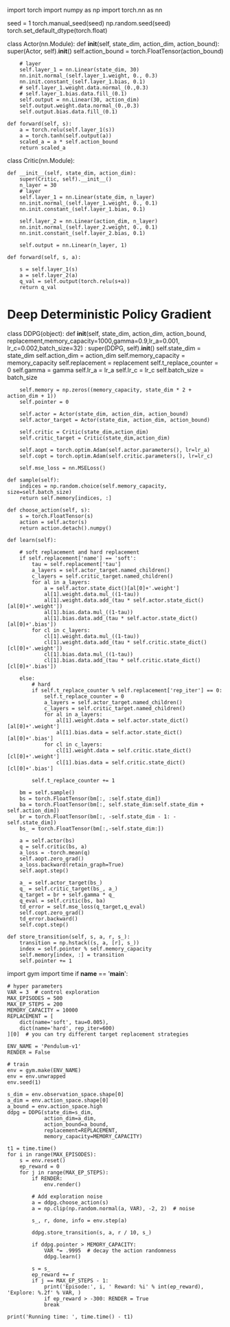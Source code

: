 import torch
import numpy as np
import torch.nn as nn

seed = 1
torch.manual_seed(seed)
np.random.seed(seed)
torch.set_default_dtype(torch.float)


class Actor(nn.Module):
    def __init__(self, state_dim, action_dim, action_bound):
        super(Actor, self).__init__()
        self.action_bound = torch.FloatTensor(action_bound)

        # layer
        self.layer_1 = nn.Linear(state_dim, 30)
        nn.init.normal_(self.layer_1.weight, 0., 0.3)
        nn.init.constant_(self.layer_1.bias, 0.1)
        # self.layer_1.weight.data.normal_(0.,0.3)
        # self.layer_1.bias.data.fill_(0.1)
        self.output = nn.Linear(30, action_dim)
        self.output.weight.data.normal_(0.,0.3)
        self.output.bias.data.fill_(0.1)

    def forward(self, s):
        a = torch.relu(self.layer_1(s))
        a = torch.tanh(self.output(a))
        scaled_a = a * self.action_bound
        return scaled_a


class Critic(nn.Module):

    def __init__(self, state_dim, action_dim):
        super(Critic, self).__init__()
        n_layer = 30
        # layer
        self.layer_1 = nn.Linear(state_dim, n_layer)
        nn.init.normal_(self.layer_1.weight, 0., 0.1)
        nn.init.constant_(self.layer_1.bias, 0.1)
        
        self.layer_2 = nn.Linear(action_dim, n_layer)
        nn.init.normal_(self.layer_2.weight, 0., 0.1)
        nn.init.constant_(self.layer_2.bias, 0.1)
        
        self.output = nn.Linear(n_layer, 1)

    def forward(self, s, a):
        
        s = self.layer_1(s)
        a = self.layer_2(a)
        q_val = self.output(torch.relu(s+a))
        return q_val


# Deep Deterministic Policy Gradient
class DDPG(object):
    def __init__(self, state_dim, action_dim, action_bound, replacement,memory_capacity=1000,gamma=0.9,lr_a=0.001, lr_c=0.002,batch_size=32) :
        super(DDPG, self).__init__()
        self.state_dim = state_dim
        self.action_dim = action_dim
        self.memory_capacity = memory_capacity
        self.replacement = replacement
        self.t_replace_counter = 0
        self.gamma = gamma
        self.lr_a = lr_a
        self.lr_c = lr_c
        self.batch_size = batch_size

        self.memory = np.zeros((memory_capacity, state_dim * 2 + action_dim + 1))
        self.pointer = 0

        self.actor = Actor(state_dim, action_dim, action_bound)
        self.actor_target = Actor(state_dim, action_dim, action_bound)

        self.critic = Critic(state_dim,action_dim)
        self.critic_target = Critic(state_dim,action_dim)

        self.aopt = torch.optim.Adam(self.actor.parameters(), lr=lr_a)
        self.copt = torch.optim.Adam(self.critic.parameters(), lr=lr_c)

        self.mse_loss = nn.MSELoss()

    def sample(self):
        indices = np.random.choice(self.memory_capacity, size=self.batch_size)
        return self.memory[indices, :] 

    def choose_action(self, s):
        s = torch.FloatTensor(s)
        action = self.actor(s)
        return action.detach().numpy()

    def learn(self):

        # soft replacement and hard replacement
        if self.replacement['name'] == 'soft':
            tau = self.replacement['tau']
            a_layers = self.actor_target.named_children()
            c_layers = self.critic_target.named_children()
            for al in a_layers:
                a = self.actor.state_dict()[al[0]+'.weight']
                al[1].weight.data.mul_((1-tau))
                al[1].weight.data.add_(tau * self.actor.state_dict()[al[0]+'.weight'])
                al[1].bias.data.mul_((1-tau))
                al[1].bias.data.add_(tau * self.actor.state_dict()[al[0]+'.bias'])
            for cl in c_layers:
                cl[1].weight.data.mul_((1-tau))
                cl[1].weight.data.add_(tau * self.critic.state_dict()[cl[0]+'.weight'])
                cl[1].bias.data.mul_((1-tau))
                cl[1].bias.data.add_(tau * self.critic.state_dict()[cl[0]+'.bias'])
            
        else:
            # hard
            if self.t_replace_counter % self.replacement['rep_iter'] == 0:
                self.t_replace_counter = 0
                a_layers = self.actor_target.named_children()
                c_layers = self.critic_target.named_children()
                for al in a_layers:
                    al[1].weight.data = self.actor.state_dict()[al[0]+'.weight']
                    al[1].bias.data = self.actor.state_dict()[al[0]+'.bias']
                for cl in c_layers:
                    cl[1].weight.data = self.critic.state_dict()[cl[0]+'.weight']
                    cl[1].bias.data = self.critic.state_dict()[cl[0]+'.bias']
            
            self.t_replace_counter += 1

        bm = self.sample()
        bs = torch.FloatTensor(bm[:, :self.state_dim])
        ba = torch.FloatTensor(bm[:, self.state_dim:self.state_dim + self.action_dim])
        br = torch.FloatTensor(bm[:, -self.state_dim - 1: -self.state_dim])
        bs_ = torch.FloatTensor(bm[:,-self.state_dim:])
        
        a = self.actor(bs)
        q = self.critic(bs, a)
        a_loss = -torch.mean(q)
        self.aopt.zero_grad()
        a_loss.backward(retain_graph=True)
        self.aopt.step()
        
        a_ = self.actor_target(bs_)
        q_ = self.critic_target(bs_, a_)
        q_target = br + self.gamma * q_
        q_eval = self.critic(bs, ba)
        td_error = self.mse_loss(q_target,q_eval)
        self.copt.zero_grad()
        td_error.backward()
        self.copt.step()

    def store_transition(self, s, a, r, s_):
        transition = np.hstack((s, a, [r], s_))
        index = self.pointer % self.memory_capacity
        self.memory[index, :] = transition
        self.pointer += 1


import gym
import time
if __name__ == '__main__':

    # hyper parameters
    VAR = 3  # control exploration
    MAX_EPISODES = 500
    MAX_EP_STEPS = 200
    MEMORY_CAPACITY = 10000
    REPLACEMENT = [
        dict(name='soft', tau=0.005),
        dict(name='hard', rep_iter=600)
    ][0]  # you can try different target replacement strategies

    ENV_NAME = 'Pendulum-v1'
    RENDER = False

    # train
    env = gym.make(ENV_NAME)
    env = env.unwrapped
    env.seed(1)

    s_dim = env.observation_space.shape[0]
    a_dim = env.action_space.shape[0]
    a_bound = env.action_space.high
    ddpg = DDPG(state_dim=s_dim,
                action_dim=a_dim,
                action_bound=a_bound,
                replacement=REPLACEMENT,
                memory_capacity=MEMORY_CAPACITY)

    t1 = time.time()
    for i in range(MAX_EPISODES):
        s = env.reset()
        ep_reward = 0
        for j in range(MAX_EP_STEPS):
            if RENDER:
                env.render()

            # Add exploration noise
            a = ddpg.choose_action(s)
            a = np.clip(np.random.normal(a, VAR), -2, 2)  # noise

            s_, r, done, info = env.step(a)

            ddpg.store_transition(s, a, r / 10, s_)

            if ddpg.pointer > MEMORY_CAPACITY:
                VAR *= .9995  # decay the action randomness
                ddpg.learn()

            s = s_
            ep_reward += r
            if j == MAX_EP_STEPS - 1:
                print('Episode:', i, ' Reward: %i' % int(ep_reward), 'Explore: %.2f' % VAR, )
                if ep_reward > -300: RENDER = True
                break

    print('Running time: ', time.time() - t1)